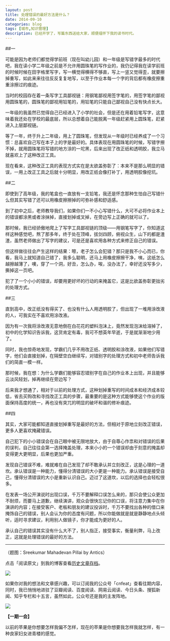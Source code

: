 ```yaml
---
layout: post
title: 处理错误的最好方法是什么？
date: 2014-09-10
categories: blog
tags: [城市,知识管理]
description: 已经开学了，写篇东西送给大家，顺便缅怀下我的读书时代。
---
```


##一

可能是因为老师们都觉得学前班（现在叫幼儿园）和一年级是写错字最多的时代吧，我在读小学二年级之前是不允许用圆珠笔的写作业的，我仍记得我在读学前班的时候时候在田字格里写字，写一横觉得横得不够直，写上一竖又觉得歪，就要擦掉重写，如此来来往往反反复复地写，以至于作业本每一个字的背后都有橡皮擦重重涂擦过的痕迹。

当时的校园存在着一条写字工具鄙视链：用钢笔鄙视用签字笔的，用签字笔的鄙视用圆珠笔的，圆珠笔的鄙视用铅笔的，用铅笔的只能自己鄙视自己没有快点长大。

一年级的我虽然已觉得自己已经进入了小学的社会，但是还在用着铅笔写字，这意味着我还处在学校的最底层，所以总想着自己能脱离一年级赶紧用上圆珠笔，赶紧进入上层鄙视链。

等了一年，终于升上二年级，用上了圆珠笔，但发现从一年级时已经养成了一个习惯：总喜欢自己写在本子上的字是最好的。具体表现在用圆珠笔的时候，写错字擦不掉，就用圆珠笔将写错的地方涂的一坨黑，后来出现了改正纸和透明胶，我立马就喜欢上了这种改正工具。

现在看来，这种改正工具的表现方式实在是太欲盖弥彰了：本来不是那么明显的错误，一用上改正工具之后就十分明显，用改正纸会像打补丁，用透明胶像挖坑。


##二

即使到了高年级，我的笔盒也一直放有一支铅笔，我还是怀念那种生怕自己写错什么但其实写错了还可以用橡皮擦擦掉的可弥补感和舒适感。

到了初中之后，老师教导我们，如果你们一不小心写错什么，大可不必将作业本上的错误都涂黑或者涂抹掉，直接划掉或叉掉，在旁边写上正确的就可以了。

那时候，我已经骄傲地爬上了写字工具鄙视链的顶级——用钢笔写字了，你知道这样这种感觉吧，熬了那多年，终于处在顶峰，拔剑四顾，俯视众生，山下的都是渣渣，虽然老师做出了写字的建议，可是还是喜欢用各种方式来修正自己的错误。

但这样做往往会产生这样的结果：嚓，老子怎么会犯错？那只是我不小心而已，你看，我马上就知道自己错了，我多么聪明，还马上用橡皮擦擦干净，咦，这纸怎么越擦越薄了，噢，穿了一个洞，好丑，怎么办，唉，没办法了，幸好还没写多少，撕掉这一页吧。

犯了了一个小小的错误，却要用更好坏的行动的来掩盖它，这是比欲盖弥彰更拙劣的处理方式。


##三

直到高中，改正纸没有得买了、也没有什么人用透明胶了，但出现了一堆用涂改液的人，可我实在不喜欢用涂改液。

因为有一次我将涂改液无意地倒在白花花的塑料泡沫上，竟然发现泡沫给溶掉了，初中的化学知识告诉我，这货肯定有毒，我可不想英年早逝，于是就渐渐地少用了。

同时，我也惊奇地发现，学霸们几乎不用改正纸、透明胶和涂改液，如果他们写错字，他们会直接划掉，在隔壁空白继续写，对错别字的处理方式和初中老师告诉我们的简直一模一样。

那时候，我在想：为什么学霸们能够容忍错别字在自己的作业本上出现，并且能够云淡风轻划，掉再继续在旁边写？

后来我才想通了，相对于以前的处理方式，这种划掉重写的时间成本和经济成本较低，省去买购改和寻找改正工具的步骤，最重要的是这种方式能够使这个作业的版面保持高度的统一，再也没有突兀的明显的破坏和谐的修补痕迹。


##四

其实，大家可能都知道直接划掉重写是最好的方法，但相对于原地立刻改正错误，更多人更喜欢掩藏错误。

自己犯下的小小错误会在自己眼中被无限地放大，由于自尊心作祟和对错误的后果的误判，自己往往会第一选择掩盖处理，本来小小的一个错误却由于刻意的掩盖却变得更大更明显，后果也更加严重。

发现自己错误不难，难就难在自己发现了却不敢承认并立刻改正，这是心理的一道坎。承认错误是一种能力，懂得分清错误的大小更是一种能力。承认错误是接受自己，懂得分清错误的大小是重新认识自己。迈过了这道坎，以后的选择也会轻松很多。

在发表一场公开演说时出现口误，千万不要解释口误怎么来的，那只会使公众更加不耐烦，而要马上道歉，继续演讲，观众会很快忘记你的口误，将注意力集中在你演讲的内容；在接受客户、老板和朋友的建议投诉时，千万不要找出各种的借口来掩饰自己的错误，别人会认为你的态度有问题，所以你能做就是就是静静地点头倾听，适时寻求建议，利用别人做镜子，你才能成为更好的人。

承认自己的错误其实没有什么大不了，别人指正，接受事实，衡量利弊，马上改正，这就是处理错误的最好的方法。


----

（题图：Sreekumar Mahadevan Pillai by Antics）

点击「阅读原文」到我的博客查看[历史文章存档](http://xiaoyan.work)。

![](http://cnfeat.qiniudn.com/mHDSX.png)

如果你对我的想法和文章感兴趣，可以订阅我的公众号「cnfeat」查看往期内容，同时，我已悄悄地进驻了豆瓣阅读、百度阅读、网易云阅读、今日头条、搜狐新闻、知乎专栏和十五言，虽然如此，公众号还是我的主发阵地。

![](http://cnfeat.qiniudn.com/signitrue-2014-07-11.png)


**【一期一会】**

以前的苹果是你想要怎样我偏不怎样，现在的苹果是你想要我怎样我就怎样，有一种良家妇女进青楼的感觉。













